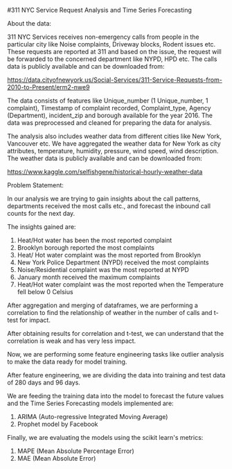 #311 NYC Service Request Analysis and Time Series Forecasting

About the data: 

311 NYC Services receives non-emergency calls from people in the particular city like Noise complaints, Driveway blocks, Rodent
issues etc. These requests are reported at 311 and based on the issue, the request will be forwarded to the concerned department like NYPD, HPD
etc. The calls data is publicly available and can be downloaded from:

https://data.cityofnewyork.us/Social-Services/311-Service-Requests-from-2010-to-Present/erm2-nwe9

The data consists of features like Unique_number (1 Unique_number, 1 complaint), Timestamp of complaint recorded, Complaint_type, Agency (Department), 
incident_zip and borough available for the year 2016. The data was preprocessed and cleaned for preparing the data for analysis.

The analysis also includes weather data from different cities like New York, Vancouver etc. We have aggregated the weather data for New York as city 
attributes, temperature, humidity, pressure, wind speed, wind description. The weather data is publicly available and can be downloaded from:

https://www.kaggle.com/selfishgene/historical-hourly-weather-data

Problem Statement:

In our analysis we are trying to gain insights about the call patterns, departments received the most calls etc., and forecast the inbound call counts
for the next day.

The insights gained are:

1. Heat/Hot water has been the most reported complaint
2. Brooklyn borough reported the most complaints
3. Heat/ Hot water complaint was the most reported from Brooklyn
4. New York Police Department (NYPD) received the most complaints
5. Noise/Residential complaint was the most reported at NYPD
6. January month received the maximum complaints
7. Heat/Hot water complaint was the most reported when the Temperature fell below 0 Celsius

After aggregation and merging of dataframes, we are performing a correlation to find the relationship of weather in the number of calls and t-test for 
impact. 

After obtaining results for correlation and t-test, we can understand that the correlation is weak and has very less impact.

Now, we are performing some feature engineering tasks like outlier analysis to make the data ready for model training.

After feature engineering, we are dividing the data into training and test data of 280 days and 96 days.

We are feeding the training data into the model to forecast the future values and the Time Series Forecasting models implemented are:

1) ARIMA (Auto-regressive Integrated Moving Average)
2) Prophet model by Facebook

Finally, we are evaluating the models using the scikit learn's metrics:
1) MAPE (Mean Absolute Percentage Error)
2) MAE (Mean Absolute Error)
